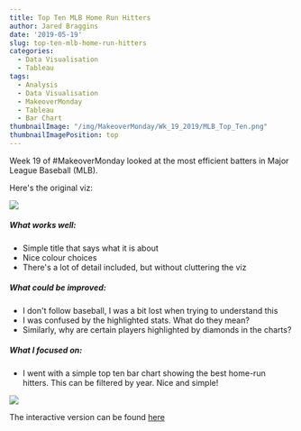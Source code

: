 ```yaml
---
title: Top Ten MLB Home Run Hitters
author: Jared Braggins
date: '2019-05-19'
slug: top-ten-mlb-home-run-hitters
categories:
  - Data Visualisation
  - Tableau
tags:
  - Analysis
  - Data Visualisation
  - MakeoverMonday
  - Tableau
  - Bar Chart
thumbnailImage: "/img/MakeoverMonday/Wk_19_2019/MLB_Top_Ten.png"
thumbnailImagePosition: top
---
```


Week 19 of #MakeoverMonday looked at the most efficient batters in Major League Baseball (MLB).

Here's the original viz:

<img src="img/MakeoverMonday/Wk_19_2019/MLBHittingStats2013_57e4bee0f2257_w1500.jpg">

##### What works well:
- Simple title that says what it is about
- Nice colour choices
- There's a lot of detail included, but without cluttering the viz

##### What could be improved:
- I don't follow baseball, I was a bit lost when trying to understand this
- I was confused by the highlighted stats. What do they mean?
- Similarly, why are certain players highlighted by diamonds in the charts?

##### What I focused on:
- I went with a simple top ten bar chart showing the best home-run hitters. This can be filtered by year. Nice and simple!

<img src="/img/MakeoverMonday/Wk_19_2019/MLB_Top_Ten.png">

The interactive version can be found [here](https://public.tableau.com/profile/jared.braggins2936#!/vizhome/MLBStats_15571060975360/MLB_Top_Ten)

